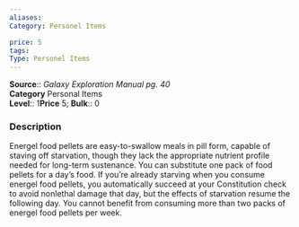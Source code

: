 ```yaml
---
aliases: 
Category: Personel Items

price: 5
tags: 
Type: Personel Items
---
```

**Source**:: _Galaxy Exploration Manual pg. 40_  
**Category** Personal Items  
**Level**:: 1**Price** 5; **Bulk**:: 0

### Description

Energel food pellets are easy-to-swallow meals in pill form, capable of staving off starvation, though they lack the appropriate nutrient profile needed for long-term sustenance. You can substitute one pack of food pellets for a day’s food. If you’re already starving when you consume energel food pellets, you automatically succeed at your Constitution check to avoid nonlethal damage that day, but the effects of starvation resume the following day. You cannot benefit from consuming more than two packs of energel food pellets per week.
